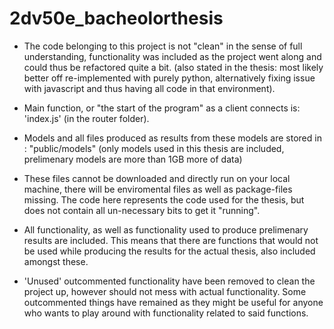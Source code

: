 # 2dv50e_bacheolorthesis

* The code belonging to this project is not "clean" in the sense of full understanding, 
functionality was included as the project went along and could thus be refactored quite a bit. 
(also stated in the thesis: most likely better off re-implemented with purely python, 
alternatively fixing issue with javascript and thus having all code in that environment).

* Main function, or "the start of the program" as a client connects is: 'index.js' (in the router folder).

* Models and all files produced as results from these models are stored in : "public/models"
(only models used in this thesis are included, prelimenary models are more than 1GB more of data)

* These files cannot be downloaded and directly run on your local machine, there will be enviromental files as well as package-files missing.
The code here represents the code used for the thesis, but does not contain all un-necessary bits to get it "running".

* All functionality, as well as functionality used to produce prelimenary results are included.
This means that there are functions that would not be used while producing the results for the actual thesis, also included amongst these.

* 'Unused' outcommented functionality have been removed to clean the project up, however should not mess with actual functionality.
Some outcommented things have remained as they might be useful for anyone who wants to play around with functionality related to said functions.


